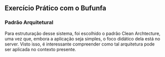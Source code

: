 ## Exercício Prático com o Bufunfa


### Padrão Arquitetural
Para estruturação desse sistema, foi escolhido o padrão Clean Archtecture, uma vez que, embora a aplicação seja simples, o foco didático dela está no server. Visto isso, é interessante compreender como tal arquitetura pode ser aplicada no contexto presente.